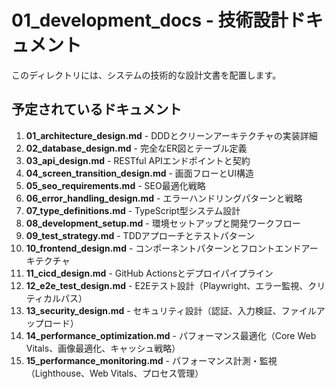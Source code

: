 # 01_development_docs - 技術設計ドキュメント

このディレクトリには、システムの技術的な設計文書を配置します。

## 予定されているドキュメント

1. **01_architecture_design.md** - DDDとクリーンアーキテクチャの実装詳細
2. **02_database_design.md** - 完全なER図とテーブル定義
3. **03_api_design.md** - RESTful APIエンドポイントと契約
4. **04_screen_transition_design.md** - 画面フローとUI構造
5. **05_seo_requirements.md** - SEO最適化戦略
6. **06_error_handling_design.md** - エラーハンドリングパターンと戦略
7. **07_type_definitions.md** - TypeScript型システム設計
8. **08_development_setup.md** - 環境セットアップと開発ワークフロー
9. **09_test_strategy.md** - TDDアプローチとテストパターン
10. **10_frontend_design.md** - コンポーネントパターンとフロントエンドアーキテクチャ
11. **11_cicd_design.md** - GitHub Actionsとデプロイパイプライン
12. **12_e2e_test_design.md** - E2Eテスト設計（Playwright、エラー監視、クリティカルパス）
13. **13_security_design.md** - セキュリティ設計（認証、入力検証、ファイルアップロード）
14. **14_performance_optimization.md** - パフォーマンス最適化（Core Web Vitals、画像最適化、キャッシュ戦略）
15. **15_performance_monitoring.md** - パフォーマンス計測・監視（Lighthouse、Web Vitals、プロセス管理）